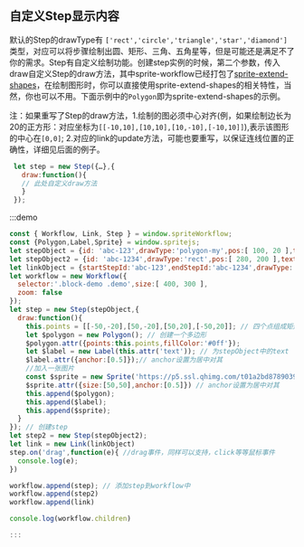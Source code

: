 ## 自定义Step显示内容
默认的Step的drawType有 ```['rect','circle','triangle','star','diamond']```类型，对应可以将步骤绘制出圆、矩形、三角、五角星等，但是可能还是满足不了你的需求。Step有自定义绘制功能。创建step实例的时候，第二个参数，传入draw自定义Step的draw方法，其中sprite-workflow已经打包了<a href="https://github.com/spritejs/sprite-extend-shapes">sprite-extend-shapes</a>，在绘制图形时，你可以直接使用sprite-extend-shapes的相关特性，当然，你也可以不用。下面示例中的```Polygon```即为sprite-extend-shapes的示例。

注：如果重写了Step的draw方法，1.绘制的图必须中心对齐(例，如果绘制边长为20的正方形：对应坐标为`[[-10,10],[10,10],[10,-10],[-10,10]]`),表示该图形的中心在`[0,0]`;
2.对应的link的update方法，可能也要重写，以保证连线位置的正确性，详细见后面的例子。
```javascript
 let step = new Step({…},{
   draw:function(){
   // 此处自定义draw方法
   }
 });
```
:::demo

```javascript
const { Workflow, Link, Step } = window.spriteWorkflow;
const {Polygon,Label,Sprite} = window.spritejs;
let stepObject = {id: 'abc-123',drawType:'polygon-my',pos:[ 100, 20 ],text: '我是矩形3'};
let stepObject2 = {id: 'abc-1234',drawType:'rect',pos:[ 280, 200 ],text: '我是矩形2'};
let linkObject = {startStepId:'abc-123',endStepId:'abc-1234',drawType:'curve',lineAttrs: { color: '#0ff', branchOffset:5 }}
let workflow = new Workflow({
  selector:'.block-demo .demo',size:[ 400, 300 ],
  zoom: false
});
let step = new Step(stepObject,{
  draw:function(){
    this.points = [[-50,-20],[50,-20],[50,20],[-50,20]]; // 四个点组成矩形,中心点在[0,0]
    let $polygon = new Polygon(); // 创建一个多边形
    $polygon.attr({points:this.points,fillColor:'#0ff'});
    let $label = new Label(this.attr('text')); // 为stepObject中的text
    $label.attr({anchor:[0.5]});// anchor设置为居中对其
    //加入一张图片
    const $sprite = new Sprite('https://p5.ssl.qhimg.com/t01a2bd87890397464a.png');
    $sprite.attr({size:[50,50],anchor:[0.5]}) // anchor设置为居中对其
    this.append($polygon);
    this.append($label);
    this.append($sprite);
  }
}); // 创建step
let step2 = new Step(stepObject2);
let link = new Link(linkObject)
step.on('drag',function(e){ //drag事件，同样可以支持，click等等鼠标事件
  console.log(e);
})

workflow.append(step); // 添加step到workflow中
workflow.append(step2)
workflow.append(link)

console.log(workflow.children)

:::